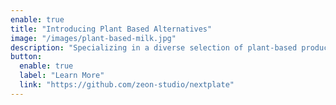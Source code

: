 ```yaml
---
enable: true
title: "Introducing Plant Based Alternatives"
image: "/images/plant-based-milk.jpg"
description: "Specializing in a diverse selection of plant-based products alongside our traditional offerings, we feature natural ingredients like **flax**, **date**, **oat**, **almond**, and **coconut**"
button:
  enable: true
  label: "Learn More"
  link: "https://github.com/zeon-studio/nextplate"
---
```

